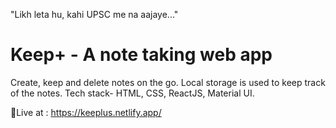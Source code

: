 "Likh leta hu, kahi UPSC me na aajaye..."

# Keep+ - A note taking web app

Create, keep and delete notes on the go. Local storage is used to keep track of the notes. Tech stack- HTML, CSS, ReactJS, Material UI. 

🔗Live at : https://keeplus.netlify.app/
